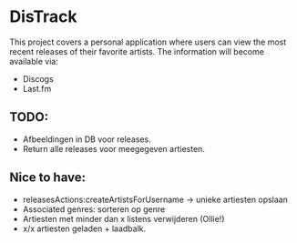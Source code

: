 # DisTrack
This project covers a personal application where users can view the most recent releases of their favorite artists.
The information will become available via:
- Discogs
- Last.fm

## TODO:
- Afbeeldingen in DB voor releases.
- Return alle releases voor meegegeven artiesten.





## Nice to have:
- releasesActions:createArtistsForUsername -> unieke artiesten opslaan
- Associated genres: sorteren op genre
- Artiesten met minder dan x listens verwijderen (Ollie!)
- x/x artiesten geladen + laadbalk.
